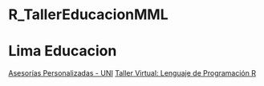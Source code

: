 # R_TallerEducacionMML
# Lima Educacion
[Asesorías Personalizadas - UNI](https://www.facebook.com/asesoriaspersonalizadasUNI)
[Taller Virtual: Lenguaje de Programación R](https://www.facebook.com/EducacionMML/videos/220758156023721)
